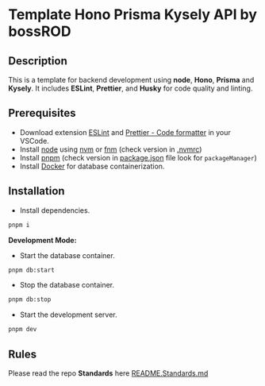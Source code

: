 # Template Hono Prisma Kysely API by bossROD

## Description

This is a template for backend development using **node**, **Hono**, **Prisma** and **Kysely**. It includes **ESLint**, **Prettier**, and **Husky** for code quality and linting.

## Prerequisites

- Download extension [ESLint](https://marketplace.visualstudio.com/items?itemName=dbaeumer.vscode-eslint) and [Prettier - Code formatter](https://marketplace.visualstudio.com/items?itemName=esbenp.prettier-vscode) in your VSCode.
- Install [node](https://nodejs.org/en) using [nvm](https://github.com/nvm-sh/nvm) or [fnm](https://github.com/Schniz/fnm) (check version in [.nvmrc](./.nvmrc))
- Install [pnpm](https://pnpm.io/) (check version in [package.json](./package.json) file look for `packageManager`)
- Install [Docker](https://www.docker.com/) for database containerization.

## Installation

- Install dependencies.

```bash
pnpm i
```

**Development Mode:**

- Start the database container.
```bash
pnpm db:start
```

- Stop the database container.
```bash
pnpm db:stop
```

- Start the development server.
```bash
pnpm dev
```

## Rules

Please read the repo **Standards** here [README.Standards.md](./README.Standards.md)
